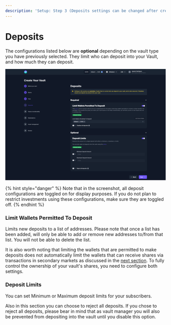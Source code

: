 ```yaml
---
description: 'Setup: Step 3 (Deposits settings can be changed after creation)'
---
```


# Deposits

The configurations listed below are **optional** depending on the vault type you have previously selected. They limit who can deposit into your Vault, and how much they can deposit.&#x20;

![](../../.gitbook/assets/deposits.png)

{% hint style="danger" %}
Note that in the screenshot, all deposit configurations are toggled on for display purposes. If you do not plan to restrict investments using these configurations, make sure they are toggled off.
{% endhint %}

### **Limit Wallets Permitted To Deposit**

Limits new deposits to a list of addresses. Please note that once a list has been added, will only be able to add or remove new addresses to/from that list. You will not be able to delete the list.&#x20;

It is also worth noting that limiting the wallets that are permitted to make deposits does not automatically limit the wallets that can receive shares via transactions in secondary markets as discussed in the [next section](share-transfers.md). To fully control the ownership of your vault's shares, you need to configure both settings.

### **Deposit Limits**

You can set Minimum or Maximum deposit limits for your subscribers.&#x20;

Also in this section you can choose to reject all deposits. If you chose to reject all deposits, please bear in mind that as vault manager you will also be prevented from depositing into the vault until you disable this option.
